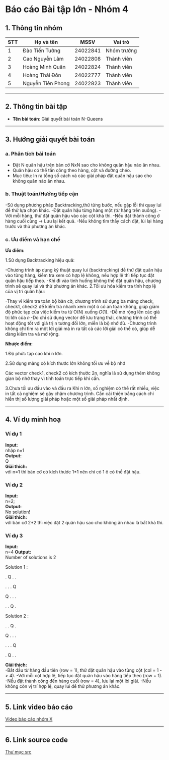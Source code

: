 # Báo cáo Bài tập lớn - Nhóm 4

## 1. Thông tin nhóm
| STT | Họ và tên | MSSV | Vai trò |
|---|---|---|---|
| 1 | Đào Tiến Tưởng | 24022841 | Nhóm trưởng |
| 2 | Cao Nguyễn Lâm | 24022808 | Thành viên |
| 3 | Hoàng Minh Quân | 24022824 | Thành viên |
| 4 | Hoàng Thái Đôn | 24022777 | Thành viên |
| 5 | Nguyễn Tiên Phong | 24022823 | Thành viên |

---

## 2. Thông tin bài tập
- **Tên bài toán**: Giải quyết bài toán N-Queens

---

## 3. Hướng giải quyết bài toán

### a. Phân tích bài toán
- Đặt N quân hậu trên bàn cờ NxN sao cho không quân hậu nào ăn nhau.
- Quân hậu có thể tấn công theo hàng, cột và đường chéo.
- Mục tiêu: In ra tổng số cách và các giải pháp đặt quân hậu sao cho không quân nào ăn nhau.
### b. Thuật toán/Hướng tiếp cận
-Sử dụng phương pháp Backtracking,thử từng bước, nếu gặp lỗi thì quay lui để thử lựa chọn khác.
-Đặt quân hậu từng hàng một (từ hàng trên xuống).
-Với mỗi hàng, thử đặt quân hậu vào các cột khả thi.
-Nếu đặt thành công ở hàng cuối cùng → Lưu lại kết quả.
-Nếu không tìm thấy cách đặt, lùi lại hàng trước và thử phương án khác.
### c. Ưu điểm và hạn chế
**Ưu điểm:**

1.Sử dụng Backtracking hiệu quả:

-Chương trình áp dụng kỹ thuật quay lui (backtracking) để thử đặt quân hậu vào từng hàng, kiểm tra xem có hợp lệ không, nếu hợp lệ thì tiếp tục đặt quân hậu tiếp theo.
-Khi đi vào tình huống không thể đặt quân hậu, chương trình sẽ quay lui và thử phương án khác.
2.Tối ưu hóa kiểm tra tính hợp lệ của vị trí quân hậu:

-Thay vì kiểm tra toàn bộ bàn cờ, chương trình sử dụng ba mảng check, check1, check2 để kiểm tra nhanh xem một ô có an toàn không, giúp giảm độ phức tạp của việc kiểm tra từ O(N) xuống 𝑂(1).
-Dễ mở rộng lên các giá trị lớn của 𝑛
-Do chỉ sử dụng vector để lưu trạng thái, chương trình có thể hoạt động tốt với giá trị n tương đối lớn, miễn là bộ nhớ đủ.
-Chương trình không chỉ tìm ra một lời giải mà in ra tất cả các lời giải có thể có, giúp dễ dàng kiểm tra và mở rộng.

**Nhược điểm:**

1.Độ phức tạp cao khi n lớn.

2.Sử dụng mảng có kích thước lớn không tối ưu về bộ nhớ

Các vector check1, check2 có kích thước 2n, nghĩa là sử dụng thêm không gian bộ nhớ thay vì tính toán trực tiếp khi cần.

3.Chưa tối ưu đầu vào và đầu ra
Khi n lớn, số nghiệm có thể rất nhiều, việc in tất cả nghiệm sẽ gây chậm chương trình. Cần cải thiện bằng cách chỉ hiển thị số lượng giải pháp hoặc một số giải pháp nhất định.

---

## 4. Ví dụ minh hoạ
### Ví dụ 1
**Input:**  
nhập n=1  
**Output:**  
Q  
**Giải thích:**  
với n=1 thì bàn cờ có kích thước 1*1 nên chỉ có 1 ô có thể đặt hậu.

### Ví dụ 2
**Input:**  
n=2;  
**Output:**  
No solution!  
**Giải thích:**  
với bàn cờ 2*2 thì việc đặt 2 quân hậu sao cho không ăn nhau là bất khả thi.
### Ví dụ 3
**Input:**  
n=4
**Output:**  
Number of solutions is 2

Solution 1 :

. Q . .

. . . Q

Q . . .

. . Q .


Solution 2 :

. . Q .

Q . . .

. . . Q

. Q . .


**Giải thích:**  
-Bắt đầu từ hàng đầu tiên (row = 1), thử đặt quân hậu vào từng cột (col = 1 -> 4).
-Với mỗi cột hợp lệ, tiếp tục đặt quân hậu vào hàng tiếp theo (row + 1).
-Nếu đặt thành công đến hàng cuối (row = 4), lưu lại một lời giải.
-Nếu không còn vị trí hợp lệ, quay lui  để thử phương án khác.

---

## 5. Link video báo cáo
[Video báo cáo nhóm X](#)

---

## 6. Link source code
[Thư mục src](./src)

